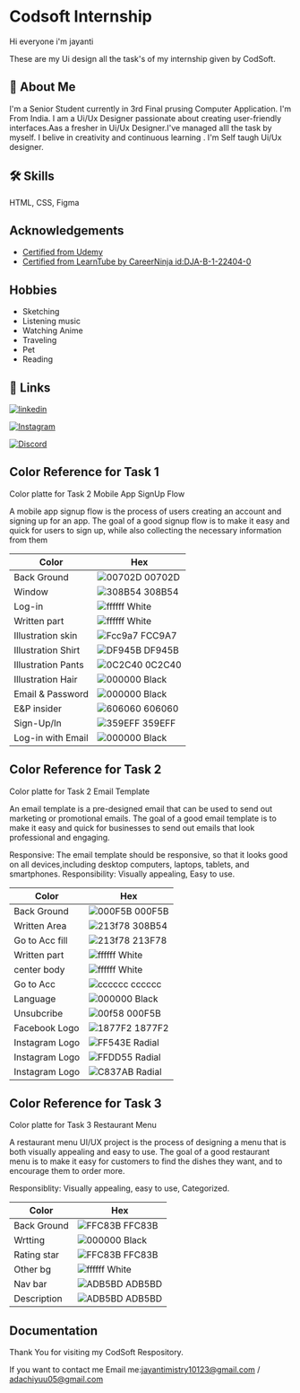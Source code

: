 # Codsoft Internship

Hi everyone i'm jayanti

These are my Ui design all the task's of my internship given by CodSoft.


## 🚀 About Me
I'm a Senior Student currently in 3rd Final prusing Computer Application. 
I'm From India. I am a Ui/Ux Designer passionate about creating user-friendly interfaces.Aas a fresher in Ui/Ux Designer.I've managed alll the task by myself. I belive in creativity and continuous learning . I'm Self taugh Ui/Ux designer.

## 🛠 Skills
HTML, CSS, Figma 

## Acknowledgements

 - [Certified from Udemy](https://ude.my/UC-6e16c687-4567-45f0-9f19-14af5c0430a2)
 - [Certified from LearnTube by CareerNinja id:DJA-B-1-22404-0](https://learntube.ai/)

## Hobbies

- Sketching
- Listening music
- Watching Anime
- Traveling
- Pet
- Reading

## 🔗 Links

[![linkedin](https://img.shields.io/badge/linkedin-0A66C2?style=for-the-badge&logo=linkedin&logoColor=white)](hhttps://www.linkedin.com/in/jayanti-mistry-9372b5258/)

[![Instagram](https://img.shields.io/badge/Instagram-FBC22F?style=for-the-badge&logo=Instagram&logoColor=white)](https://www.instagram.com/adachii_yuu?igsh=ZzJibmoyMmR3OTR3) 

[![Discord](https://img.shields.io/badge/Discord-704DFC?style=for-the-badge&logo=Discord&logoColor=white)](https://discordapp.com/user/1155086935459631157)

## Color Reference for Task 1
Color platte for Task 2 Mobile App SignUp Flow

A mobile app signup flow is the process of users creating an account and signing up for an app. The goal of a good signup flow is to make it easy and quick for users to sign up, while also collecting the necessary information from them

| Color             | Hex                                                                |
| ----------------- | ------------------------------------------------------------------ |
|Back Ground | ![00702D](https://via.placeholder.com/10/00702Df?text=+) 00702D |
|Window | ![308B54](https://via.placeholder.com/10/308B54?text=+) 308B54 |
|Log-in | ![ffffff](https://via.placeholder.com/10/ffffff?text=+) White |
|Written part | ![ffffff](https://via.placeholder.com/10/ffffff?text=+) White |
|Illustration skin | ![Fcc9a7](https://via.placeholder.com/10/FCC9A7?text=+) FCC9A7 |
|Illustration Shirt | ![DF945B](https://via.placeholder.com/10/DF945B?text=+) DF945B |
|Illustration Pants|![0C2C40](https://via.placeholder.com/10/0c2c40?text=+) 0C2C40|
|Illustration Hair|![000000](https://via.placeholder.com/10/000000?text=+) Black|
|Email & Password|![000000](https://via.placeholder.com/10/000000?text=+) Black|
|E&P insider |![606060](https://via.placeholder.com/10/606060?text=+) 606060|
|Sign-Up/In  |![359EFF](https://via.placeholder.com/10/359EFF?text=+) 359EFF|
|Log-in with Email|![000000](https://via.placeholder.com/10/000000?text=+) Black|


## Color Reference for Task 2
Color platte for Task 2 Email Template 

An email template is a pre-designed email that can be used to send out
marketing or promotional emails. The goal of a good email template is to make it
easy and quick for businesses to send out emails that look professional and
engaging.

Responsive: The email template should be responsive, so that it looks good on all devices,including desktop computers, laptops, tablets, and smartphones.
Responsibility: Visually appealing, Easy to use.

| Color             | Hex                                                                |
| ----------------- | ------------------------------------------------------------------ |
|Back Ground | ![000F5B](https://via.placeholder.com/10/000F5B?text=+) 000F5B |
|Written Area | ![213f78](https://via.placeholder.com/10/213f78?text=+) 308B54 |
|Go to Acc fill | ![213f78](https://via.placeholder.com/10/ffffff?text=+) 213F78|
|Written part | ![ffffff](https://via.placeholder.com/10/ffffff?text=+) White |
|center body | ![ffffff](https://via.placeholder.com/10/ffffff?text=+) White |
|Go to Acc | ![cccccc](https://via.placeholder.com/10/CCCCCC?text=+) cccccc |
|Language |![000000](https://via.placeholder.com/10/000000?text=+) Black|
|Unsubcribe|![00f58](https://via.placeholder.com/10/000F5B?text=+) 000F5B|
|Facebook Logo|![1877F2](https://via.placeholder.com/10/1877F2/?text=+) 1877F2|
|Instagram Logo| ![FF543E](https://via.placeholder.com/10/FF543E?text=+) Radial| 
|Instagram Logo| ![FFDD55](https://via.placeholder.com/10/FFDD55?text=+) Radial|
|Instagram Logo| ![C837AB](https://via.placeholder.com/10/C837AB?text=+) Radial


## Color Reference for Task 3
Color platte for Task 3 Restaurant Menu

A restaurant menu UI/UX project is the process of designing a menu that is
both visually appealing and easy to use. The goal of a good restaurant menu
is to make it easy for customers to find the dishes they want, and to
encourage them to order more.

Responsiblity: Visually appealing, easy to use, Categorized.

| Color             | Hex                                                                |
| ----------------- | ------------------------------------------------------------------ |
|Back Ground | ![FFC83B](https://via.placeholder.com/10/FFC83B?text=+) FFC83B |
|Wrtting| ![000000](https://via.placeholder.com/10/000000?text=+) Black|
|Rating star | ![FFC83B](https://via.placeholder.com/10/FFC83B?text=+) FFC83B|
|Other bg | ![ffffff](https://via.placeholder.com/10/ffffff?text=+) White |
|Nav bar| ![ADB5BD](https://via.placeholder.com/10/ADB5BD?text=+) ADB5BD |
|Description | ![ADB5BD](https://via.placeholder.com/10/ADB5BD?text=+) ADB5BD |


## Documentation

Thank You for visiting my CodSoft Respository. 

If you want to contact me Email me:jayantimistry10123@gmail.com / adachiyuu05@gmail.com

